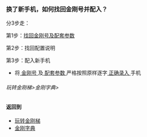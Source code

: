 
### 换了新手机，如何找回金刚号并配入？
分3步走：

第1步：[找回金刚号及配套参数](https://github.com/a2zitpro/web/blob/master/LadderFree/kkDictionary/TheKKIDsParametersGetBack.md)

第2步：找回配置说明

第3步：配入新手机
- 将[ 金刚号 ]()及[ 配套参数 ]()严格按照原样逐字[ 正确录入 ]()手机

###### 玩转金刚梯>金刚字典>
### 
#### 返回到
- [玩转金刚梯](https://github.com/a2zitpro/web/blob/master/LadderFree/A.md)
- [金刚字典](https://github.com/a2zitpro/web/blob/master/LadderFree/kkDictionary/KKDictionary.md)

